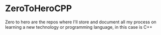 # ZeroToHeroCPP
Zero to hero are the repos where I'll store and document all my process on learning a new technology or programming language, in this case is C++
